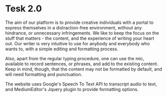 # Tesk 2.0
The aim of our platform is to provide creative individuals with a portal to express themselves in a distraction-free environment, without any hindrance, or unnecessary infringements. We like to keep the focus on the stuff that matters - the content, and the experience of writing your heart out. Our writer is very intuitive to use for anybody and everybody who wants to, with a simple editing and formatting process.

Also, apart from the regular typing procedure, one can use the mic, available to record sentences, or phrases, and add to the existing content. Keep in mind, though, that the content may not be formatted by default, and will need formatting and punctuation.

The website uses Google's Speech To Text API to transcript audio to text, and MediumEditor's Jquery plugin to provide formatting options.
